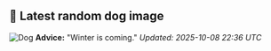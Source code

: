 ## 🐶 Latest random dog image
![Dog](https://images.dog.ceo/breeds/waterdog-spanish/20180723_185559.jpg)
**Advice:** "Winter is coming."
*Updated: 2025-10-08 22:36 UTC*
